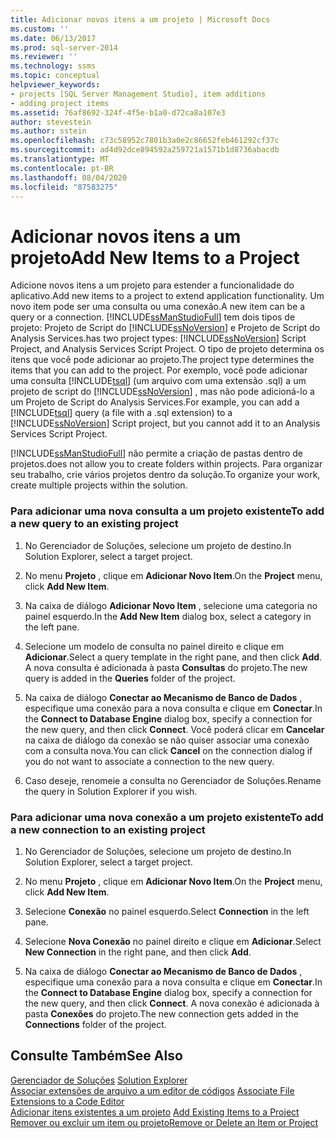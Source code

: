 ```yaml
---
title: Adicionar novos itens a um projeto | Microsoft Docs
ms.custom: ''
ms.date: 06/13/2017
ms.prod: sql-server-2014
ms.reviewer: ''
ms.technology: ssms
ms.topic: conceptual
helpviewer_keywords:
- projects [SQL Server Management Studio], item additions
- adding project items
ms.assetid: 76af8692-324f-4f5e-b1a0-d72ca8a107e3
author: stevestein
ms.author: sstein
ms.openlocfilehash: c73c58952c7801b3a0e2c86652feb461292cf37c
ms.sourcegitcommit: ad4d92dce894592a259721a1571b1d8736abacdb
ms.translationtype: MT
ms.contentlocale: pt-BR
ms.lasthandoff: 08/04/2020
ms.locfileid: "87583275"
---
```

# <a name="add-new-items-to-a-project"></a><span data-ttu-id="5b213-102">Adicionar novos itens a um projeto</span><span class="sxs-lookup"><span data-stu-id="5b213-102">Add New Items to a Project</span></span>
  <span data-ttu-id="5b213-103">Adicione novos itens a um projeto para estender a funcionalidade do aplicativo.</span><span class="sxs-lookup"><span data-stu-id="5b213-103">Add new items to a project to extend application functionality.</span></span> <span data-ttu-id="5b213-104">Um novo item pode ser uma consulta ou uma conexão.</span><span class="sxs-lookup"><span data-stu-id="5b213-104">A new item can be a query or a connection.</span></span> [!INCLUDE[ssManStudioFull](../../includes/ssmanstudiofull-md.md)] <span data-ttu-id="5b213-105">tem dois tipos de projeto: Projeto de Script do [!INCLUDE[ssNoVersion](../../includes/ssnoversion-md.md)] e Projeto de Script do Analysis Services.</span><span class="sxs-lookup"><span data-stu-id="5b213-105">has two project types: [!INCLUDE[ssNoVersion](../../includes/ssnoversion-md.md)] Script Project, and Analysis Services Script Project.</span></span> <span data-ttu-id="5b213-106">O tipo de projeto determina os itens que você pode adicionar ao projeto.</span><span class="sxs-lookup"><span data-stu-id="5b213-106">The project type determines the items that you can add to the project.</span></span> <span data-ttu-id="5b213-107">Por exemplo, você pode adicionar uma consulta [!INCLUDE[tsql](../../includes/tsql-md.md)] (um arquivo com uma extensão .sql) a um projeto de script do [!INCLUDE[ssNoVersion](../../includes/ssnoversion-md.md)] , mas não pode adicioná-lo a um Projeto de Script do Analysis Services.</span><span class="sxs-lookup"><span data-stu-id="5b213-107">For example, you can add a [!INCLUDE[tsql](../../includes/tsql-md.md)] query (a file with a .sql extension) to a [!INCLUDE[ssNoVersion](../../includes/ssnoversion-md.md)] Script project, but you cannot add it to an Analysis Services Script Project.</span></span>  
  
 [!INCLUDE[ssManStudioFull](../../includes/ssmanstudiofull-md.md)] <span data-ttu-id="5b213-108">não permite a criação de pastas dentro de projetos.</span><span class="sxs-lookup"><span data-stu-id="5b213-108">does not allow you to create folders within projects.</span></span> <span data-ttu-id="5b213-109">Para organizar seu trabalho, crie vários projetos dentro da solução.</span><span class="sxs-lookup"><span data-stu-id="5b213-109">To organize your work, create multiple projects within the solution.</span></span>  
  
### <a name="to-add-a-new-query-to-an-existing-project"></a><span data-ttu-id="5b213-110">Para adicionar uma nova consulta a um projeto existente</span><span class="sxs-lookup"><span data-stu-id="5b213-110">To add a new query to an existing project</span></span>  
  
1.  <span data-ttu-id="5b213-111">No Gerenciador de Soluções, selecione um projeto de destino.</span><span class="sxs-lookup"><span data-stu-id="5b213-111">In Solution Explorer, select a target project.</span></span>  
  
2.  <span data-ttu-id="5b213-112">No menu **Projeto** , clique em **Adicionar Novo Item**.</span><span class="sxs-lookup"><span data-stu-id="5b213-112">On the **Project** menu, click **Add New Item**.</span></span>  
  
3.  <span data-ttu-id="5b213-113">Na caixa de diálogo **Adicionar Novo Item** , selecione uma categoria no painel esquerdo.</span><span class="sxs-lookup"><span data-stu-id="5b213-113">In the **Add New Item** dialog box, select a category in the left pane.</span></span>  
  
4.  <span data-ttu-id="5b213-114">Selecione um modelo de consulta no painel direito e clique em **Adicionar**.</span><span class="sxs-lookup"><span data-stu-id="5b213-114">Select a query template in the right pane, and then click **Add**.</span></span> <span data-ttu-id="5b213-115">A nova consulta é adicionada à pasta **Consultas** do projeto.</span><span class="sxs-lookup"><span data-stu-id="5b213-115">The new query is added in the **Queries** folder of the project.</span></span>  
  
5.  <span data-ttu-id="5b213-116">Na caixa de diálogo **Conectar ao Mecanismo de Banco de Dados** , especifique uma conexão para a nova consulta e clique em **Conectar**.</span><span class="sxs-lookup"><span data-stu-id="5b213-116">In the **Connect to Database Engine** dialog box, specify a connection for the new query, and then click **Connect**.</span></span> <span data-ttu-id="5b213-117">Você poderá clicar em **Cancelar** na caixa de diálogo da conexão se não quiser associar uma conexão com a consulta nova.</span><span class="sxs-lookup"><span data-stu-id="5b213-117">You can click **Cancel** on the connection dialog if you do not want to associate a connection to the new query.</span></span>  
  
6.  <span data-ttu-id="5b213-118">Caso deseje, renomeie a consulta no Gerenciador de Soluções.</span><span class="sxs-lookup"><span data-stu-id="5b213-118">Rename the query in Solution Explorer if you wish.</span></span>  
  
### <a name="to-add-a-new-connection-to-an-existing-project"></a><span data-ttu-id="5b213-119">Para adicionar uma nova conexão a um projeto existente</span><span class="sxs-lookup"><span data-stu-id="5b213-119">To add a new connection to an existing project</span></span>  
  
1.  <span data-ttu-id="5b213-120">No Gerenciador de Soluções, selecione um projeto de destino.</span><span class="sxs-lookup"><span data-stu-id="5b213-120">In Solution Explorer, select a target project.</span></span>  
  
2.  <span data-ttu-id="5b213-121">No menu **Projeto** , clique em **Adicionar Novo Item**.</span><span class="sxs-lookup"><span data-stu-id="5b213-121">On the **Project** menu, click **Add New Item**.</span></span>  
  
3.  <span data-ttu-id="5b213-122">Selecione **Conexão** no painel esquerdo.</span><span class="sxs-lookup"><span data-stu-id="5b213-122">Select **Connection** in the left pane.</span></span>  
  
4.  <span data-ttu-id="5b213-123">Selecione **Nova Conexão** no painel direito e clique em **Adicionar**.</span><span class="sxs-lookup"><span data-stu-id="5b213-123">Select **New Connection** in the right pane, and then click **Add**.</span></span>  
  
5.  <span data-ttu-id="5b213-124">Na caixa de diálogo **Conectar ao Mecanismo de Banco de Dados** , especifique uma conexão para a nova consulta e clique em **Conectar**.</span><span class="sxs-lookup"><span data-stu-id="5b213-124">In the **Connect to Database Engine** dialog box, specify a connection for the new query, and then click **Connect**.</span></span> <span data-ttu-id="5b213-125">A nova conexão é adicionada à pasta **Conexões** do projeto.</span><span class="sxs-lookup"><span data-stu-id="5b213-125">The new connection gets added in the **Connections** folder of the project.</span></span>  
  
## <a name="see-also"></a><span data-ttu-id="5b213-126">Consulte Também</span><span class="sxs-lookup"><span data-stu-id="5b213-126">See Also</span></span>  
 <span data-ttu-id="5b213-127">[Gerenciador de Soluções](solution-explorer.md) </span><span class="sxs-lookup"><span data-stu-id="5b213-127">[Solution Explorer](solution-explorer.md) </span></span>  
 <span data-ttu-id="5b213-128">[Associar extensões de arquivo a um editor de códigos](../../relational-databases/scripting/associate-file-extensions-to-a-code-editor.md) </span><span class="sxs-lookup"><span data-stu-id="5b213-128">[Associate File Extensions to a Code Editor](../../relational-databases/scripting/associate-file-extensions-to-a-code-editor.md) </span></span>  
 <span data-ttu-id="5b213-129">[Adicionar itens existentes a um projeto](add-existing-items-to-a-project.md) </span><span class="sxs-lookup"><span data-stu-id="5b213-129">[Add Existing Items to a Project](add-existing-items-to-a-project.md) </span></span>  
 [<span data-ttu-id="5b213-130">Remover ou excluir um item ou projeto</span><span class="sxs-lookup"><span data-stu-id="5b213-130">Remove or Delete an Item or Project</span></span>](remove-or-delete-an-item-or-project.md)  
  
  
